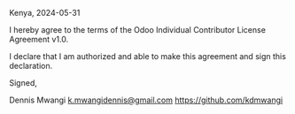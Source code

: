 Kenya, 2024-05-31

I hereby agree to the terms of the Odoo Individual Contributor License
Agreement v1.0.

I declare that I am authorized and able to make this agreement and sign this
declaration.

Signed,

Dennis Mwangi k.mwangidennis@gmail.com https://github.com/kdmwangi
